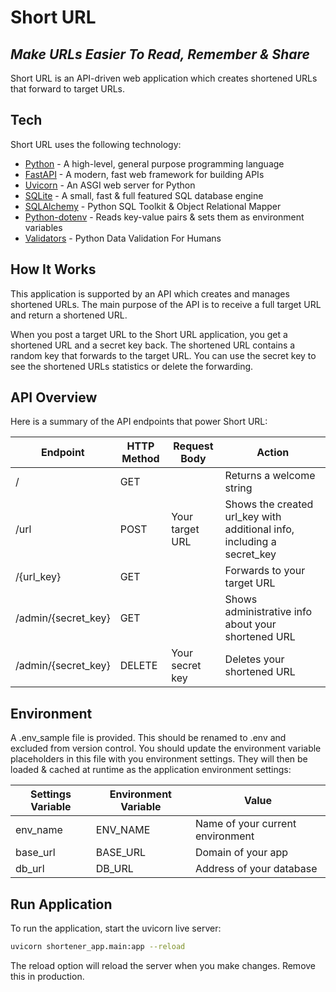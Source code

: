 # Short URL
## _Make URLs Easier To Read, Remember & Share_

Short URL is an API-driven web application which creates shortened
URLs that forward to target URLs. 

## Tech

Short URL uses the following technology:

- [Python](https://www.python.org) - A high-level, general purpose programming language
- [FastAPI](https://fastapi.tiangolo.com) - A modern, fast web framework for building APIs
- [Uvicorn](https://www.uvicorn.org) - An ASGI web server for Python
- [SQLite](https://www.sqlite.org) - A small, fast & full featured SQL database engine
- [SQLAlchemy](https://www.sqlalchemy.org) - Python SQL Toolkit & Object Relational Mapper
- [Python-dotenv](https://pypi.org/project/python-dotenv) - Reads key-value pairs & sets
them as environment variables
- [Validators](https://pypi.org/project/validators) - Python Data Validation For Humans

## How It Works

This application is supported by an API which creates and manages shortened URLs. The main
purpose of the API is to receive a full target URL and return a shortened URL.

When you post a target URL to the Short URL application, you get a shortened URL and a secret
key back. The shortened URL contains a random key that forwards to the target URL. You can
use the secret key to see the shortened URLs statistics or delete the forwarding.

## API Overview

Here is a summary of the API endpoints that power Short URL:

| Endpoint | HTTP Method | Request Body | Action |
| ------ | ------ | ------ | ------ |
| / | GET | | Returns a welcome string |
| /url | POST | Your target URL | Shows the created url_key with additional info, including a secret_key |
| /{url_key} | GET | | Forwards to your target URL |
| /admin/{secret_key} | GET | | Shows administrative info about your shortened URL |
| /admin/{secret_key} | DELETE | Your secret key | Deletes your shortened URL |

## Environment

A .env_sample file is provided. This should be renamed to .env and excluded from version control.
You should update the environment variable placeholders in this file with you environment settings.
They will then be loaded & cached at runtime as the application environment settings:

| Settings Variable | Environment Variable | Value |
| ------ | ------ | ------ |
| env_name | ENV_NAME | Name of your current environment |
| base_url | BASE_URL | Domain of your app |
| db_url | DB_URL | Address of your database |

## Run Application

To run the application, start the uvicorn live server:

```sh
uvicorn shortener_app.main:app --reload
```

The reload option will reload the server when you make changes. Remove this in production.